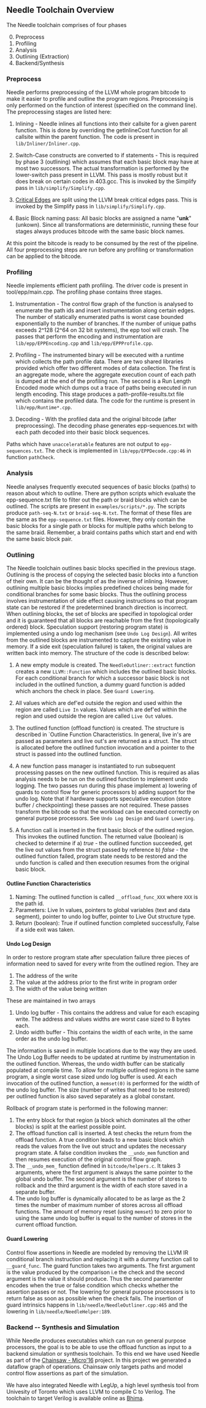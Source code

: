 ## Needle Toolchain Overview

The Needle toolchain comprises of four phases  

0. Preprocess
1. Profiling
2. Analysis
3. Outlining (Extraction)
4. Backend/Synthesis

### Preprocess

Needle performs preprocessing of the LLVM whole program bitcode to make it easier to profile and outline the program regions. Preprocessing is only performed on the function of interest (specified on the command line). The preprocessing stages are listed here:  

1. Inlining - Needle inlines all functions into their callsite for a given parent function. This is done by overriding the getInlineCost function for all callsite within the parent function. The code is present in `lib/Inliner/Inliner.cpp`.     

2. Switch-Case constructs are converted to if statements - This is required by phase 3 (outlining) which assumes that each basic block may have at most two successors.  The actual transformation is performed by the lower-switch pass present in LLVM. This pass is mostly robust but it does break on certain codes in 403.gcc. This is invoked by the Simplify pass in `lib/simplify/Simplify.cpp`.    

3. [Critical Edges](https://en.wikipedia.org/wiki/Control_flow_graph#Special_edges) are split using the LLVM break critical edges pass. This is invoked by the Simplify pass in `lib/simplify/Simplify.cpp`.    

4. Basic Block naming pass: All basic blocks are assigned a name "__unk__" (unkown). Since all transformations are deterministic, running these four stages always produces bitcode with the same basic block names.   

At this point the bitcode is ready to be consumed by the rest of the pipeline. All four preprocessing steps are run before any profiling or transformation can be applied to the bitcode.

### Profiling

Needle implements efficient path profiling. The driver code is present in tool/epp/main.cpp. The profiling phase contains three stages. 

1. Instrumentation - The control flow graph of the function is analysed to enumerate the path ids and insert instrumentation along certain edges. The number of statically enumerated paths is worst case bounded exponentially to the number of branches. If the number of unique paths exceeds 2^128 (2^64 on 32 bit systems), the epp tool will crash. The passes that perform the encoding and instrumentation are `lib/epp/EPPEncoding.cpp` and `lib/epp/EPPProfile.cpp`.      

2. Profiling - The instrumented binary will be executed with a runtime which collects the path profile data. There are two shared libraries provided which offer two different modes of data collection. The first is an aggregate mode, where the aggregate execution count of each path is dumped at the end of the profiling run. The second is a Run Length Encoded mode which dumps out a trace of paths being executed in run length encoding. This stage produces a path-profile-results.txt file which contains the profiled data. The code for the runtime is present in `lib/epp/Runtime*.cpp`.     

3. Decoding - With the profiled data and the original bitcode (after preprocessing). The decoding phase generates epp-sequences.txt with each path decoded into their basic block sequences.    

Paths which have `unacceleratable` features are not output to `epp-sequences.txt`. The check is implemented in `lib/epp/EPPDecode.cpp:46` in function `pathCheck`.

### Analysis

Needle analyses frequently executed sequences of basic blocks (paths) to reason about which to outline. There are python scripts which evaluate the epp-sequence.txt file to filter out the path or braid blocks which can be outlined. The scripts are present in `examples/scripts/*.py`. The scripts produce `path-seq-N.txt` or `braid-seq-N.txt`. The format of these files are the same as the `epp-sequence.txt` files. However, they only contain the basic blocks for a single path or blocks for multiple paths which belong to the same braid. Remember, a braid contains paths which start and end with the same basic block pair. 

### Outlining

The Needle toolchain outlines basic blocks specified in the previous stage. Outlining is the process of copying the selected basic blocks into a function of their own. It can be the thought of as the inverse of inlining. However, outlining multiple basic blocks implies predefined choices being made for conditional branches for some basic blocks. Thus the outlining process involves instrumentation of side effect causing instructions so that program state can be restored if the predetermined branch direction is incorrect. When outlining blocks, the set of blocks are specified in topological order and it is guaranteed that all blocks are reachable from the first (topologically ordered) block. Speculation support (restoring program state) is implemented using a undo log mechanism (see `Undo Log Design`). All writes from the outlined blocks are instrumented to capture the existing value in memory. If a side exit (speculation failure) is taken, the original values are written back into memory. The structure of the code is described below:

1. A new empty module is created. The `NeedleOutliner::extract` function creates a new `LLVM::Function` which includes the outlined basic blocks. For each conditional branch for which a successor basic block is not included in the outlined function, a dummy guard function is added which anchors the check in place. See `Guard Lowering`.    

2. All values which are def'ed outside the region and used within the region are called `Live In` values. Values which are def'ed within the region and used outside the region are called `Live Out` values.     

3. The outlined function (offload function) is created. The structure is described in `Outline Function Characteristics. In general, live in's are passed as parameters and live out's are returned as a struct. The struct is allocated before the outlined function invocation and a pointer to the struct is passed into the outlined function.    

4. A new function pass manager is instantiated to run subsequent processing passes on the new outlined function. This is required as alias analysis needs to be run on the outlined function to implement undo logging. The two passes run during this phase implement a) lowering of guards to control flow for generic processors b) adding support for the undo log. Note that if hardware supports speculative execution (store buffer / checkpointing) these passes are not required. These passes transform the bitcode so that the workload can be executed correctly on general purpose processors. See `Undo Log Design` and `Guard Lowering`.    

5. A function call is inserted in the first basic block of the outlined region. This invokes the outlined function. The returned value (boolean) is checked to determine if a) *true* - the outlined function succeeded, get the live out values from the struct passed by reference b) *false* - the outlined function failed, program state needs to be restored and the undo function is called and then execution resumes from the original basic block.    

#### Outline Function Characteristics

1. Naming: The outlined function is called `__offload_func_XXX` where `XXX` is the path id.
2. Parameters: Live In values, pointers to global variables (text and data segment), pointer to undo log buffer, pointer to Live Out structure type. 
3. Return (boolean): True if outlined function completed successfully, False if a side exit was taken.

#### Undo Log Design 

In order to restore program state after speculation failure three pieces of information need to saved for every write from the outlined region. They are   

1. The address of the write   
2. The value at the address prior to the first write in program order   
3. The width of the value being written   

These are maintained in two arrays 

1. Undo log buffer - This contains the address and value for each escaping write. The address and values widths are worst case sized to 8 bytes each.  
2. Undo width buffer - This contains the width of each write, in the same order as the undo log buffer.  

The information is saved in multiple locations due to the way they are used. The Undo Log Buffer needs to be updated at runtime by instrumentation in the outlined function. Whereas, the undo width buffer can be statically populated at compile time. To allow for multiple outlined regions in the same program, a single worst case sized undo log buffer is used. At each invocation of the outlined function, a `memset(0)` is performed for the width of the undo log buffer. The size (number of writes that need to be restored) per outlined function is also saved separately as a global constant. 

Rollback of program state is performed in the following manner:

1. The entry block for that region (a block which dominates all the other blocks) is split at the earliest possible point.
2. The offload function call is inserted. A test checks the return from the offload function. A true condition leads to a new basic block which reads the values from the live out struct and updates the necessary program state. A false condition invokes the `__undo_mem` function and then resumes execution of the original control flow graph. 
3. The `__undo_mem_` function defined in `bitcode/helpers.c`. It takes 3 arguments, where the first argument is always the same pointer to the global undo buffer. The second argument is the number of stores to rollback and the third argument is the width of each store saved in a separate buffer.    
4. The undo log buffer is dynamically allocated to be as large as the 2 times the number of maximum number of stores across all offload functions. The amount of memory reset (using `memset`) to zero prior to using the same undo log buffer is equal to the number of stores in the current offload function.  

#### Guard Lowering

Control flow assertions in Needle are modeled by removing the LLVM IR conditional branch instruction and replacing it with a dummy function call to `__guard_func`. The guard function takes two arguments. The first argument is the value produced by the comparison i.e the check and the second argument is the value it should produce. Thus the second paramenter encodes when the true or false condition which checks whether the assertion passes or not. The lowering for general purpose processors is to return false as soon as possible when the check fails. The insertion of guard intrinsics happens in `lib/needle/NeedleOutliner.cpp:465` and the lowering in `lib/needle/NeedleHelper:189`.

### Backend -- Synthesis and Simulation

While Needle produces executables which can run on general purpose processors, the goal is to be able to use the offload function as input to a backend simulation or synthesis toolchain. To this end we have used Needle as part of the [Chainsaw - Micro'16](https://github.com/sfu-arch/chainsaw) project. In this project we generated a dataflow graph of operations. Chainsaw only targets paths and model control flow assertions as part of the simulation.   

We have also integrated Needle with LegUp, a high level synthesis tool from Univesity of Toronto which uses LLVM to compile C to Verilog. The toolchain to target Verilog is available online as [Bhima](https://github.com/sfu-arch/bhima).  
